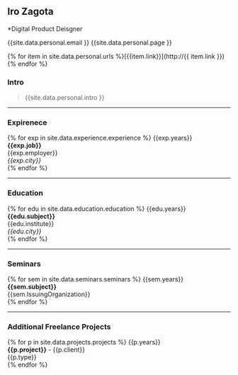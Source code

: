 

## Iro Zagota 
*Digital Product Deisgner

{{site.data.personal.email }} {{site.data.personal.page }} 

{% for item in site.data.personal.urls %}[{{item.link}}](http://{{ item.link }})<br>{% endfor %}


### Intro
>{{site.data.personal.intro }}

_______________________

### Expirenece

{% for exp in site.data.experience.experience %}
   {{exp.years}}<br> 
   **{{exp.job}}**<br> 
   {{exp.employer}}<br> 
    *{{exp.city}}*<br> 
{% endfor %}

_______________________

### Education

{% for edu in site.data.education.education %}
{{edu.years}}<br>
**{{edu.subject}}**<br>
{{edu.institute}}<br> 
*{{edu.city}}*<br> 
{% endfor %}

_______________________

### Seminars

{% for sem in site.data.seminars.seminars %}
   {{sem.years}}<br> 
   **{{sem.subject}}**<br> 
   {{sem.IssuingOrganization}}<br> 
{% endfor %}

_______________________

### Additional Freelance Projects

{% for p in site.data.projects.projects %}
   {{p.years}}<br> 
    **{{p.project}}** - {{p.client}}<br> 
   {{p.type}}<br> 
{% endfor %}



